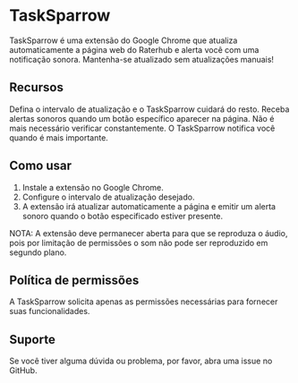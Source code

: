 # TaskSparrow
 TaskSparrow é uma extensão do Google Chrome que atualiza automaticamente a página web do Raterhub e alerta você com uma notificação sonora. Mantenha-se atualizado sem atualizações manuais!

## Recursos
Defina o intervalo de atualização e o TaskSparrow cuidará do resto.
Receba alertas sonoros quando um botão específico aparecer na página.
Não é mais necessário verificar constantemente. O TaskSparrow notifica você quando é mais importante.
## Como usar
1. Instale a extensão no Google Chrome.
2. Configure o intervalo de atualização desejado.
3. A extensão irá atualizar automaticamente a página e emitir um alerta sonoro quando o botão especificado estiver presente.

NOTA: A extensão deve permanecer aberta para que se reproduza o áudio, pois por limitação de permissões o som não pode ser reproduzido em segundo plano.

## Política de permissões
A TaskSparrow solicita apenas as permissões necessárias para fornecer suas funcionalidades.

## Suporte
Se você tiver alguma dúvida ou problema, por favor, abra uma issue no GitHub.
